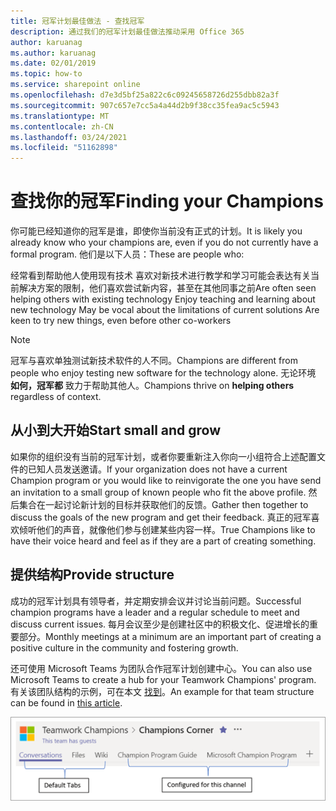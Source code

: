 ```yaml
---
title: 冠军计划最佳做法 - 查找冠军
description: 通过我们的冠军计划最佳做法推动采用 Office 365
author: karuanag
ms.author: karuanag
ms.date: 02/01/2019
ms.topic: how-to
ms.service: sharepoint online
ms.openlocfilehash: d7e3d5bf25a822c6c09245658726d255dbb82a3f
ms.sourcegitcommit: 907c657e7cc5a4a44d2b9f38cc35fea9ac5c5943
ms.translationtype: MT
ms.contentlocale: zh-CN
ms.lasthandoff: 03/24/2021
ms.locfileid: "51162898"
---
```

# <a name="finding-your-champions"></a><span data-ttu-id="636d4-103">查找你的冠军</span><span class="sxs-lookup"><span data-stu-id="636d4-103">Finding your Champions</span></span> 

<span data-ttu-id="636d4-104">你可能已经知道你的冠军是谁，即使你当前没有正式的计划。</span><span class="sxs-lookup"><span data-stu-id="636d4-104">It is likely you already know who your champions are, even if you do not currently have a formal program.</span></span>  <span data-ttu-id="636d4-105">他们是以下人员：</span><span class="sxs-lookup"><span data-stu-id="636d4-105">These are people who:</span></span>

<span data-ttu-id="636d4-106">经常看到帮助他人使用现有技术 喜欢对新技术进行教学和学习可能会表达有关当前解决方案的限制，他们喜欢尝试新内容，甚至在其他同事之前</span><span class="sxs-lookup"><span data-stu-id="636d4-106">Are often seen helping others with existing technology Enjoy teaching and learning about new technology May be vocal about the limitations of current solutions Are keen to try new things, even before other co-workers</span></span>

> [!NOTE]
> <span data-ttu-id="636d4-107">冠军与喜欢单独测试新技术软件的人不同。</span><span class="sxs-lookup"><span data-stu-id="636d4-107">Champions are different from people who enjoy testing new software for the technology alone.</span></span> <span data-ttu-id="636d4-108">无论环境 **如何，冠军都** 致力于帮助其他人。</span><span class="sxs-lookup"><span data-stu-id="636d4-108">Champions thrive on **helping others** regardless of context.</span></span> 

## <a name="start-small-and-grow"></a><span data-ttu-id="636d4-109">从小到大开始</span><span class="sxs-lookup"><span data-stu-id="636d4-109">Start small and grow</span></span>

<span data-ttu-id="636d4-110">如果你的组织没有当前的冠军计划，或者你要重新注入你向一小组符合上述配置文件的已知人员发送邀请。</span><span class="sxs-lookup"><span data-stu-id="636d4-110">If your organization does not have a current Champion program or you would like to reinvigorate the one you have send an invitation to a small group of known people who fit the above profile.</span></span>  <span data-ttu-id="636d4-111">然后集合在一起讨论新计划的目标并获取他们的反馈。</span><span class="sxs-lookup"><span data-stu-id="636d4-111">Gather then together to discuss the goals of the new program and get their feedback.</span></span> <span data-ttu-id="636d4-112">真正的冠军喜欢倾听他们的声音，就像他们参与创建某些内容一样。</span><span class="sxs-lookup"><span data-stu-id="636d4-112">True Champions like to have their voice heard and feel as if they are a part of creating something.</span></span>  

## <a name="provide-structure"></a><span data-ttu-id="636d4-113">提供结构</span><span class="sxs-lookup"><span data-stu-id="636d4-113">Provide structure</span></span>

<span data-ttu-id="636d4-114">成功的冠军计划具有领导者，并定期安排会议并讨论当前问题。</span><span class="sxs-lookup"><span data-stu-id="636d4-114">Successful champion programs have a leader and a regular schedule to meet and discuss current issues.</span></span>  <span data-ttu-id="636d4-115">每月会议至少是创建社区中的积极文化、促进增长的重要部分。</span><span class="sxs-lookup"><span data-stu-id="636d4-115">Monthly meetings at a minimum are an important part of creating a positive culture in the community and fostering growth.</span></span>  

<span data-ttu-id="636d4-116">还可使用 Microsoft Teams 为团队合作冠军计划创建中心。</span><span class="sxs-lookup"><span data-stu-id="636d4-116">You can also use Microsoft Teams to create a hub for your Teamwork Champions' program.</span></span>  <span data-ttu-id="636d4-117">有关该团队结构的示例，可在本文 [找到](/MicrosoftTeams/teams-adoption-your-first-teams)。</span><span class="sxs-lookup"><span data-stu-id="636d4-117">An example for that team structure can be found in [this article](/MicrosoftTeams/teams-adoption-your-first-teams).</span></span>

![团队合作冠军团队选项卡](media/teams-adoption-tab-example.png)